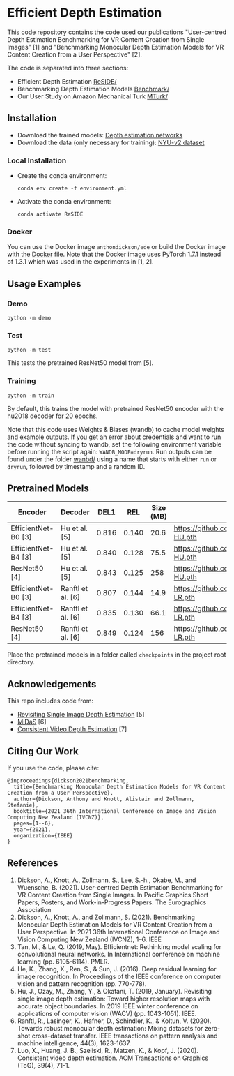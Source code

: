 # Efficient Depth Estimation
This code repository contains the code used our publications "User-centred Depth Estimation Benchmarking for VR Content Creation from Single Images" [1] and "Benchmarking Monocular Depth Estimation Models for VR Content Creation from a User Perspective" [2].

The code is separated into three sections:
* Efficient Depth Estimation [ReSIDE/](./ReSIDE)
* Benchmarking Depth Estimation Models [Benchmark/](./Benchmark)
* Our User Study on Amazon Mechanical Turk [MTurk/](./MTurk)

## Installation

-   Download the trained models: [Depth estimation networks](https://drive.google.com/file/d/1QaUkdOiGpMuzMeWCGbey0sT0wXY0xtsj/view?usp=sharing)
-   Download the data (only necessary for training): [NYU-v2 dataset](https://drive.google.com/file/d/1WoOZOBpOWfmwe7bknWS5PMUCLBPFKTOw/view?usp=sharing)

### Local Installation
-   Create the conda environment:
    ```shell script
    conda env create -f environment.yml
    ```
-   Activate the conda environment:
    ```shell script
    conda activate ReSIDE
    ```
    
### Docker
You can use the Docker image `anthondickson/ede` or build the Docker image with the [Docker](./Docker) file.
Note that the Docker image uses PyTorch 1.7.1 instead of 1.3.1 which was used in the experiments in [1, 2].

## Usage Examples
### Demo
```shell script
python -m demo
```
### Test
```shell script
python -m test
```
This tests the pretrained ResNet50 model from [5].
### Training
```shell script
python -m train
```
By default, this trains the model with pretrained ResNet50 encoder with the hu2018 decoder for 20 epochs.

Note that this code uses Weights & Biases (wandb) to cache model weights and example outputs.
If you get an error about credentials and want to run the code without syncing to wandb, set the following environment variable before running the script again: `WANDB_MODE=dryrun`.
Run outputs can be found under the folder [wanbd/](./wandb) using a name that starts with either `run` or `dryrun`, followed by timestamp and a random ID.

## Pretrained Models
| Encoder             | Decoder           | DEL1  | REL   | Size (MB) | URL                                                                                             |
|---------------------|-------------------|-------|-------|-----------|-------------------------------------------------------------------------------------------------|
| EfficientNet-B0 [3] | Hu et al. [5]     | 0.816 | 0.140 | 20.6      | https://github.com/AnthonyDickson/EfficientDepthEstimation/releases/download/v1.0.0/ENB0-HU.pth |
| EfficientNet-B4 [3] | Hu et al. [5]     | 0.840 | 0.128 | 75.5      | https://github.com/AnthonyDickson/EfficientDepthEstimation/releases/download/v1.0.0/ENB4-HU.pth |
| ResNet50        [4] | Hu et al. [5]     | 0.843 | 0.125 | 258       | https://github.com/AnthonyDickson/EfficientDepthEstimation/releases/download/v1.0.0/RN50-HU.pth |
| EfficientNet-B0 [3] | Ranftl et al. [6] | 0.807 | 0.144 | 14.9      | https://github.com/AnthonyDickson/EfficientDepthEstimation/releases/download/v1.0.0/ENB0-LR.pth |
| EfficientNet-B4 [3] | Ranftl et al. [6] | 0.835 | 0.130 | 66.1      | https://github.com/AnthonyDickson/EfficientDepthEstimation/releases/download/v1.0.0/ENB4-LR.pth |
| ResNet50        [4] | Ranftl et al. [6] | 0.849 | 0.124 | 156       | https://github.com/AnthonyDickson/EfficientDepthEstimation/releases/download/v1.0.0/RN50-LR.pth |

Place the pretrained models in a folder called `checkpoints` in the project root directory.

## Acknowledgements
This repo includes code from:
* [Revisiting Single Image Depth Estimation](https://github.com/JunjH/Revisiting_Single_Depth_Estimation.git) [5]
* [MiDaS](https://github.com/isl-org/MiDaS/releases/tag/v1) [6]
* [Consistent Video Depth Estimation](https://github.com/facebookresearch/consistent_depth.git) [7]

## Citing Our Work
If you use the code, please cite:
```
@inproceedings{dickson2021benchmarking,
  title={Benchmarking Monocular Depth Estimation Models for VR Content Creation from a User Perspective},
  author={Dickson, Anthony and Knott, Alistair and Zollmann, Stefanie},
  booktitle={2021 36th International Conference on Image and Vision Computing New Zealand (IVCNZ)},
  pages={1--6},
  year={2021},
  organization={IEEE}
}
```

## References
1. Dickson, A., Knott, A., Zollmann, S., Lee, S.-h., Okabe, M., and Wuensche, B. (2021). User-centred Depth Estimation Benchmarking for VR Content Creation from Single Images. In Pacific Graphics Short Papers, Posters, and Work-in-Progress Papers. The Eurographics Association
2. Dickson, A., Knott, A., and Zollmann, S. (2021). Benchmarking Monocular Depth Estimation Models for VR Content Creation from a User Perspective. In 2021 36th International Conference on Image and Vision Computing New Zealand (IVCNZ), 1–6. IEEE
3. Tan, M., & Le, Q. (2019, May). Efficientnet: Rethinking model scaling for convolutional neural networks. In International conference on machine learning (pp. 6105-6114). PMLR.
4. He, K., Zhang, X., Ren, S., & Sun, J. (2016). Deep residual learning for image recognition. In Proceedings of the IEEE conference on computer vision and pattern recognition (pp. 770-778).
5. Hu, J., Ozay, M., Zhang, Y., & Okatani, T. (2019, January). Revisiting single image depth estimation: Toward higher resolution maps with accurate object boundaries. In 2019 IEEE winter conference on applications of computer vision (WACV) (pp. 1043-1051). IEEE.
6. Ranftl, R., Lasinger, K., Hafner, D., Schindler, K., & Koltun, V. (2020). Towards robust monocular depth estimation: Mixing datasets for zero-shot cross-dataset transfer. IEEE transactions on pattern analysis and machine intelligence, 44(3), 1623-1637.
7. Luo, X., Huang, J. B., Szeliski, R., Matzen, K., & Kopf, J. (2020). Consistent video depth estimation. ACM Transactions on Graphics (ToG), 39(4), 71-1.